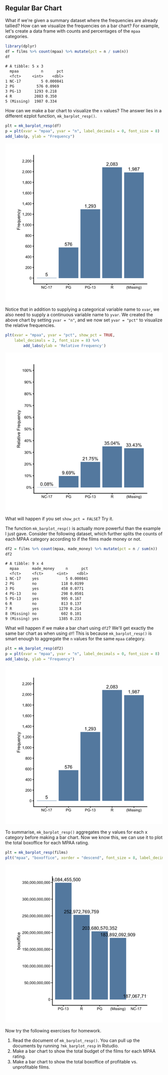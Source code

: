 ## Regular Bar Chart

What if we're given a summary dataset where the frequencies are already tallied? How can we visualize the frequencies on a bar chart? For example, let's create a data frame with counts and percentages of the `mpaa` categories. 


```r
library(dplyr)
df = films %>% count(mpaa) %>% mutate(pct = n / sum(n))
df
```

```
# A tibble: 5 x 3
  mpaa          n      pct
  <fct>     <int>    <dbl>
1 NC-17         5 0.000841
2 PG          576 0.0969  
3 PG-13      1293 0.218   
4 R          2083 0.350   
5 (Missing)  1987 0.334   
```

How can we make a bar chart to visualize the `n` values? The answer lies in a different ezplot function, `mk_barplot_resp()`. 


```r
plt = mk_barplot_resp(df)
p = plt(xvar = "mpaa", yvar = "n", label_decimals = 0, font_size = 8)
add_labs(p, ylab = "Frequency")
```

![](images/barplot_resp_mpaa_cnt-1.png)

Notice that in addition to supplying a categorical variable name to `xvar`, we also need to supply a continuous variable name to `yvar`. We created the above chart by setting `yvar = "n"`, and we now set `yvar = "pct"` to visualize the relative frequencies.


```r
plt(xvar = "mpaa", yvar = "pct", show_pct = TRUE, 
    label_decimals = 2, font_size = 8) %>% 
        add_labs(ylab = 'Relative Frequency')
```

![](images/barplot_resp_mpaa_pct-1.png)

What will happen if you set `show_pct = FALSE`? Try it.

The function `mk_barplot_resp()` is actually more powerful than the example I just gave. Consider the following dataset, which further splits the counts of each MPAA category according to if the films made money or not.


```r
df2 = films %>% count(mpaa, made_money) %>% mutate(pct = n / sum(n))
df2
```

```
# A tibble: 9 x 4
  mpaa      made_money     n      pct
  <fct>     <fct>      <int>    <dbl>
1 NC-17     yes            5 0.000841
2 PG        no           118 0.0199  
3 PG        yes          458 0.0771  
4 PG-13     no           298 0.0501  
5 PG-13     yes          995 0.167   
6 R         no           813 0.137   
7 R         yes         1270 0.214   
8 (Missing) no           602 0.101   
9 (Missing) yes         1385 0.233   
```

What will happen if we make a bar chart using `df2`? We'll get exactly the same bar chart as when using `df`! This is because `mk_barplot_resp()` is smart enough to aggregate the `n` values for the same `mpaa` category.


```r
plt = mk_barplot_resp(df2)
p = plt(xvar = "mpaa", yvar = "n", label_decimals = 0, font_size = 8) 
add_labs(p, ylab = "Frequency")
```

![](images/barplot_resp_mpaa_cnt_p2-1.png)

To summarise, `mk_barplot_resp()` aggregates the y values for each x category before making a bar chart. Now we know this, we can use it to plot the total boxoffice for each MPAA rating.


```r
plt = mk_barplot_resp(films)
plt("mpaa", "boxoffice", xorder = "descend", font_size = 8, label_decimals = 0)
```

![](images/barplot_mpaa_vs_bo-1.png)

Now try the following exercises for homework.

1. Read the document of `mk_barplot_resp()`. You can pull up the documents by running `?mk_barplot_resp` in Rstudio. 
2. Make a bar chart to show the total budget of the films for each MPAA rating.
3. Make a bar chart to show the total boxoffice of profitable vs. unprofitable
films. 

